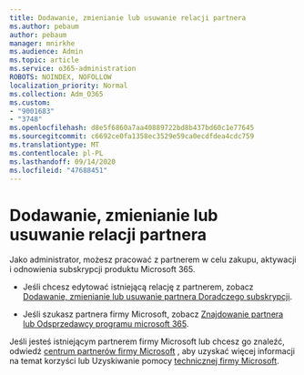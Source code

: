 ```yaml
---
title: Dodawanie, zmienianie lub usuwanie relacji partnera
ms.author: pebaum
author: pebaum
manager: mnirkhe
ms.audience: Admin
ms.topic: article
ms.service: o365-administration
ROBOTS: NOINDEX, NOFOLLOW
localization_priority: Normal
ms.collection: Adm_O365
ms.custom:
- "9001683"
- "3748"
ms.openlocfilehash: d8e5f6860a7aa40889722bd8b437bd60c1e77645
ms.sourcegitcommit: c6692ce0fa1358ec3529e59ca0ecdfdea4cdc759
ms.translationtype: MT
ms.contentlocale: pl-PL
ms.lasthandoff: 09/14/2020
ms.locfileid: "47688451"
---
```

# <a name="add-change-or-remove-a-partner-relationship"></a>Dodawanie, zmienianie lub usuwanie relacji partnera

Jako administrator, możesz pracować z partnerem w celu zakupu, aktywacji i odnowienia subskrypcji produktu Microsoft 365. 

- Jeśli chcesz edytować istniejącą relację z partnerem, zobacz [Dodawanie, zmienianie lub usuwanie partnera Doradczego subskrypcji](https://docs.microsoft.com/microsoft-365/admin/misc/add-partner?view=o365-worldwide).

- Jeśli szukasz partnera firmy Microsoft, zobacz [Znajdowanie partnera lub Odsprzedawcy programu microsoft 365](https://docs.microsoft.com/microsoft-365/admin/manage/find-your-partner-or-reseller?view=o365-worldwide).

Jeśli jesteś istniejącym partnerem firmy Microsoft lub chcesz go znaleźć, odwiedź [centrum partnerów firmy Microsoft](https://support.microsoft.com/help/4499930/partner-center-overview) , aby uzyskać więcej informacji na temat korzyści lub Uzyskiwanie pomocy [technicznej firmy Microsoft](https://aka.ms/partnersupport).
